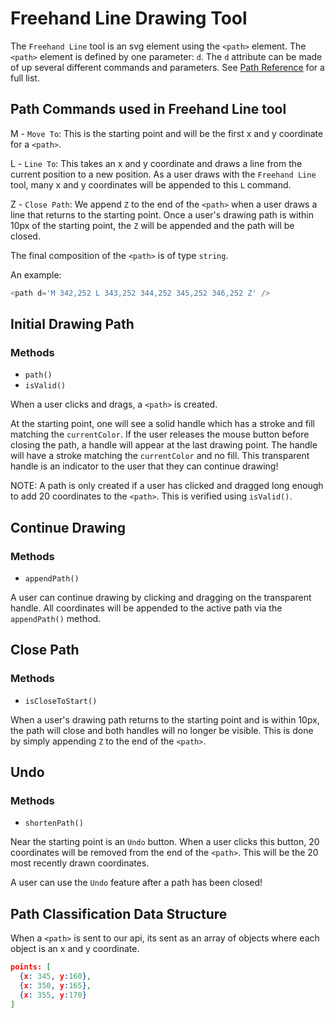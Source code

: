# Freehand Line Drawing Tool

The `Freehand Line` tool is an svg element using the `<path>` element. The `<path>` element is defined by one parameter: `d`. The `d` attribute can be made of up several different commands and parameters. See [Path Reference](https://developer.mozilla.org/en-US/docs/Web/SVG/Tutorial/Paths) for a full list.

## Path Commands used in Freehand Line tool

M - `Move To`: This is the starting point and will be the first x and y coordinate for a `<path>`.

L - `Line To`: This takes an x and y coordinate and draws a line from the current position to a new position. As a user draws with the `Freehand Line` tool, many x and y coordinates will be appended to this `L` command.

Z - `Close Path`: We append `Z` to the end of the `<path>` when a user draws a line that returns to the starting point. Once a user's drawing path is within 10px of the starting point, the `Z` will be appended and the path will be closed.

The final composition of the `<path>` is of type `string`.

An example:

```javascript
<path d='M 342,252 L 343,252 344,252 345,252 346,252 Z' />
```

## Initial Drawing Path

### Methods

- `path()`
- `isValid()`

When a user clicks and drags, a `<path>` is created.

At the starting point, one will see a solid handle which has a stroke and fill matching the `currentColor`. If the user releases the mouse button before closing the path, a handle will appear at the last drawing point. The handle will have a stroke matching the `currentColor` and no fill. This transparent handle is an indicator to the user that they can continue drawing!

NOTE: A path is only created if a user has clicked and dragged long enough to add 20 coordinates to the `<path>`.
This is verified using `isValid()`.

## Continue Drawing

### Methods

- `appendPath()`

A user can continue drawing by clicking and dragging on the transparent handle. All coordinates will be appended to the active path via the `appendPath()` method.

## Close Path

### Methods

- `isCloseToStart()`

When a user's drawing path returns to the starting point and is within 10px, the path will close and both handles will no longer be visible. This is done by simply appending `Z` to the end of the `<path>`.

## Undo

### Methods

- `shortenPath()`

Near the starting point is an `Undo` button. When a user clicks this button, 20 coordinates will be removed from the end of the `<path>`. This will be the 20 most recently drawn coordinates.

A user can use the `Undo` feature after a path has been closed!

## Path Classification Data Structure

When a `<path>` is sent to our api, its sent as an array of objects where each object is an x and y coordinate.

```json
points: [
  {x: 345, y:160},
  {x: 350, y:165},
  {x: 355, y:170}
]
```
